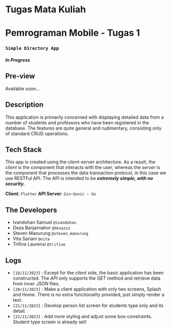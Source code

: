 # Tugas Mata Kuliah
# Pemrograman Mobile - Tugas 1

### ``Simple Directory App``

#### _In Progress_

## Pre-view
Available soon...

## Description
This application is primarily concerned with displaying detailed data from a number of students and professors who have been registered in the database.
The features are quite general and rudimentary, consisting only of standard CRUD operations.

## Tech Stack
This app is created using the _client-server_ architecture. As a result, the _client_ is the component that interacts 
with the user, whereas the _server_ is the component that processes the data transaction protocol, in this case we use RESTFul API.
The API is intended to be _**extremely simple, with no security.**_

**Client**: `Flutter`
**API Server**: `Gin-Gonic ~ Go`

## The Developers
* Ivandohan Samuel `@ivandohan`
* Deza Banjarnahor `@dezazzz`
* Steven Manurung `@steven_manurung`
* Vita Sariani `@vita`
* Trifine Laurensi `@trifine`

## Logs
* `[18/11/2023]` : Except for the _client_ side, the basic application has been constructed.
  The _API_ only supports the _GET_ method and retrieve data from inner _JSON_ files.
* `[20/11/2023]` : Make a client application with only two screens, Splash and Home. There is no extra functionality provided, just simply render a text.
* `[21/11/2023]` : Develop person list screen for students type only and its detail.
* `[22/11/2023]` : Add more styling and adjust some box-constraints. Student type screen is already set!

